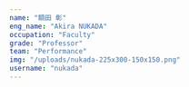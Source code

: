 ```yaml
---
name: "額田 彰"
eng_name: "Akira NUKADA"
occupation: "Faculty"
grade: "Professor"
team: "Performance"
img: "/uploads/nukada-225x300-150x150.png"
username: "nukada"
---
```

